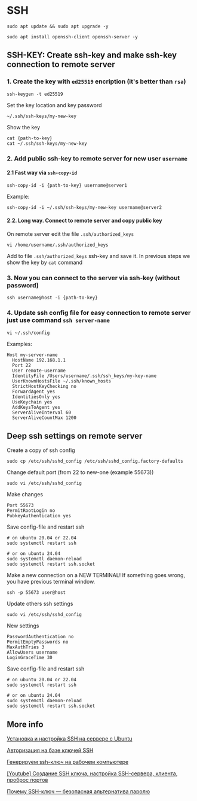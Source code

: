 # SSH

    sudo apt update && sudo apt upgrade -y

    sudo apt install openssh-client openssh-server -y


## SSH-KEY: Create ssh-key and make ssh-key connection to remote server

### 1. Create the key with `ed25519` encription (it's better than `rsa`)

    ssh-keygen -t ed25519

Set the key location and key password

    ~/.ssh/ssh-keys/my-new-key

Show the key

    cat {path-to-key}
    cat ~/.ssh/ssh-keys/my-new-key

### 2. Add public ssh-key to remote server for new user `username`

#### 2.1 Fast way via `ssh-copy-id`

    ssh-copy-id -i {path-to-key} username@server1

Example: 

    ssh-copy-id -i ~/.ssh/ssh-keys/my-new-key username@server2

#### 2.2. Long way. Connect to remote server and copy public key

On remote server edit the file `.ssh/authorized_keys`

    vi /home/username/.ssh/authorized_keys

Add to file `.ssh/authorized_keys` ssh-key and save it. In previous steps we show the key by `cat` command


### 3. Now you can connect to the server via ssh-key (without password)

    ssh username@host -i {path-to-key}

### 4. Update ssh config file for easy connection to remote server just use command `ssh server-name`

    vi ~/.ssh/config

Examples: 
```
Host my-server-name
  HostName 192.168.1.1
  Port 22
  User remote-username
  IdentityFile /Users/username/.ssh/ssh_keys/my-key-name
  UserKnownHostsFile ~/.ssh/known_hosts
  StrictHostKeyChecking no
  ForwardAgent yes
  IdentitiesOnly yes
  UseKeychain yes
  AddKeysToAgent yes
  ServerAliveInterval 60
  ServerAliveCountMax 1200
```

## Deep ssh settings on remote server


Create a copy of ssh config

    sudo cp /etc/ssh/sshd_config /etc/ssh/sshd_config.factory-defaults

Change default port (from 22 to new-one (example 55673))

    sudo vi /etc/ssh/sshd_config

Make changes

    Port 55673
    PermitRootLogin no
    PubkeyAuthentication yes

Save config-file and restart ssh

```
# on ubuntu 20.04 or 22.04
sudo systemctl restart ssh

# or on ubuntu 24.04
sudo systemctl daemon-reload
sudo systemctl restart ssh.socket
```

Make a new connection on a NEW TERMINAL! If something goes wrong, you have previous terminal window.

    ssh -p 55673 user@host


Update others ssh settings

    sudo vi /etc/ssh/sshd_config

New settings

    PasswordAuthentication no
    PermitEmptyPasswords no
    MaxAuthTries 3
    AllowUsers username 
    LoginGraceTime 30

Save config-file and restart ssh

```
# on ubuntu 20.04 or 22.04
sudo systemctl restart ssh

# or on ubuntu 24.04
sudo systemctl daemon-reload
sudo systemctl restart ssh.socket
```


## More info

[Установка и настройка SSH на сервере с Ubuntu](https://selectel.ru/blog/ssh-ubuntu-setup/)

[Авторизация на базе ключей SSH](https://selectel.ru/blog/ssh-authentication/)

[Генерируем ssh-ключ на рабочем компьютере](https://selectel.ru/blog/tutorials/how-to-generate-ssh/)

[[Youtube] Создание SSH ключа, настройка SSH-сервера, клиента, проброс портов](https://www.youtube.com/watch?v=dy_XaQOJnPw)

[Почему SSH-ключ — безопасная альтернатива паролю](https://selectel.ru/blog/ssh-keys/)
